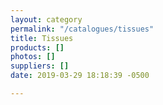 ```yaml
---
layout: category
permalink: "/catalogues/tissues"
title: Tissues
products: []
photos: []
suppliers: []
date: 2019-03-29 18:18:39 -0500

---
```

